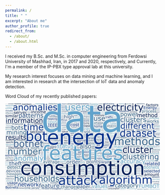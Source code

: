 ```yaml
---
permalink: /
title: " "
excerpt: "About me"
author_profile: true
redirect_from: 
  - /about/
  - /about.html
---
```


I received my B.Sc. and M.Sc. in computer engineering from Ferdowsi University of Mashhad, Iran, in 2017 and 2020, respectively, and Currently, I'm a member of the IP-PBX type approval lab at this university.

My research interest focuses on data mining and machine learning, and I am interested in research at the intersection of IoT data and anomaly detection.

Word Cloud of my recently published papers:

![Editing a markdown file for a talk](/images/wordcloud-30p.jpg)

